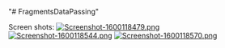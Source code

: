 "# FragmentsDataPassing" 


Screen shots:
[![Screenshot-1600118479.png](https://i.postimg.cc/63RmqHNV/Screenshot-1600118479.png)](https://postimg.cc/njFkwGrM)
[![Screenshot-1600118544.png](https://i.postimg.cc/QC8JDSNd/Screenshot-1600118544.png)](https://postimg.cc/XGPCcfyR)
[![Screenshot-1600118570.png](https://i.postimg.cc/c1FQYR4f/Screenshot-1600118570.png)](https://postimg.cc/nMQjfQmL)
